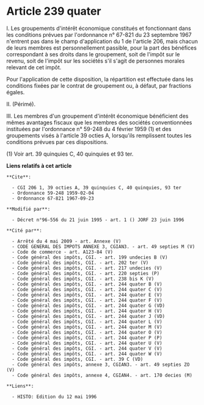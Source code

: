 # Article 239 quater

I. Les groupements d'intérêt économique constitués et fonctionnant dans les conditions prévues par l'ordonnance n° 67-821 du
23 septembre 1967 n'entrent pas dans le champ d'application du 1 de l'article 206, mais chacun de leurs membres est
personnellement passible, pour la part des bénéfices correspondant à ses droits dans le groupement, soit de l'impôt sur le
revenu, soit de l'impôt sur les sociétés s'il s'agit de personnes morales relevant de cet impôt.

Pour l'application de cette disposition, la répartition est effectuée dans les conditions fixées par le contrat de groupement
ou, à défaut, par fractions égales.

II. (Périmé).

III. Les membres d'un groupement d'intérêt économique bénéficient des mêmes avantages fiscaux que les membres des sociétés
conventionnées instituées par l'ordonnance n° 59-248 du 4 février 1959 (1) et des groupements visés à l'article 39 octies A,
lorsqu'ils remplissent toutes les conditions prévues par ces dispositions.

(1) Voir art. 39 quinquies C, 40 quinquies et 93 ter.

**Liens relatifs à cet article**

	**Cite**:

	  - CGI 206 1, 39 octies A, 39 quinquies C, 40 quinquies, 93 ter
	  - Ordonnance 59-248 1959-02-04
	  - Ordonnance 67-821 1967-09-23

	**Modifié par**:

	  - Décret n°96-556 du 21 juin 1995 - art. 1 () JORF 23 juin 1996

	**Cité par**:

	  - Arrêté du 4 mai 2009 - art. Annexe (V)
	  - CODE GENERAL DES IMPOTS ANNEXE 3, CGIAN3. - art. 49 septies M (V)
	  - Code de commerce - art. A123-84 (V)
	  - Code général des impôts, CGI. - art. 199 undecies B (V)
	  - Code général des impôts, CGI. - art. 202 ter (V)
	  - Code général des impôts, CGI. - art. 217 undecies (V)
	  - Code général des impôts, CGI. - art. 220 septies (P)
	  - Code général des impôts, CGI. - art. 238 bis K (V)
	  - Code général des impôts, CGI. - art. 244 quater B (V)
	  - Code général des impôts, CGI. - art. 244 quater C (V)
	  - Code général des impôts, CGI. - art. 244 quater E (V)
	  - Code général des impôts, CGI. - art. 244 quater F (V)
	  - Code général des impôts, CGI. - art. 244 quater G (VD)
	  - Code général des impôts, CGI. - art. 244 quater H (V)
	  - Code général des impôts, CGI. - art. 244 quater J (VD)
	  - Code général des impôts, CGI. - art. 244 quater L (V)
	  - Code général des impôts, CGI. - art. 244 quater M (V)
	  - Code général des impôts, CGI. - art. 244 quater O (V)
	  - Code général des impôts, CGI. - art. 244 quater P (P)
	  - Code général des impôts, CGI. - art. 244 quater U (V)
	  - Code général des impôts, CGI. - art. 244 quater V (V)
	  - Code général des impôts, CGI. - art. 244 quater W (V)
	  - Code général des impôts, CGI. - art. 39 C (VD)
	  - Code général des impôts, annexe 3, CGIAN3. - art. 49 septies ZO (V)
	  - Code général des impôts, annexe 4, CGIAN4. - art. 170 decies (M)

	**Liens**:

	  - HISTO: Edition du 12 mai 1996
